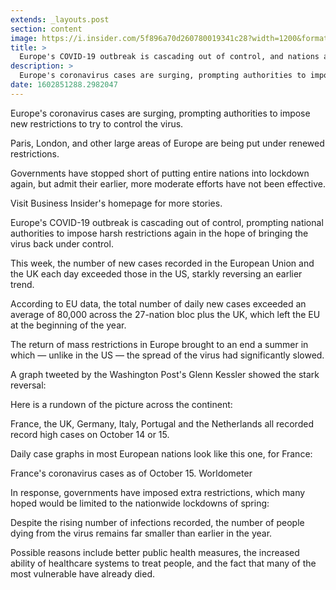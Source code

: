 ```yaml
--- 
extends: _layouts.post 
section: content 
image: https://i.insider.com/5f896a70d260780019341c28?width=1200&format=jpeg 
title: > 
  Europe's COVID-19 outbreak is cascading out of control, and nations are slamming vast regions into lockdown again 
description: > 
  Europe's coronavirus cases are surging, prompting authorities to impose new restrictions to try to control the virus.Governments have stopped short of putting entire nations into lockdown again, but admit their earlier, more moderate efforts have not been effective.Europe's COVID-19 outbreak is cascading out of control, prompting national authorities to impose harsh restrictions again in the hope of bringing the virus back under control.This week, the number of new cases recorded in the European Union and the UK each day exceeded those in the US, starkly reversing an earlier trend.Daily case graphs in most European nations look like this one, for France:France's coronavirus cases as of October 15. 
date: 1602851288.2982047 
--- 
```

Europe's coronavirus cases are surging, prompting authorities to impose new restrictions to try to control the virus.

Paris, London, and other large areas of Europe are being put under renewed restrictions.

Governments have stopped short of putting entire nations into lockdown again, but admit their earlier, more moderate efforts have not been effective.

Visit Business Insider's homepage for more stories.

Europe's COVID-19 outbreak is cascading out of control, prompting national authorities to impose harsh restrictions again in the hope of bringing the virus back under control.

This week, the number of new cases recorded in the European Union and the UK each day exceeded those in the US, starkly reversing an earlier trend.

According to EU data, the total number of daily new cases exceeded an average of 80,000 across the 27-nation bloc plus the UK, which left the EU at the beginning of the year.

The return of mass restrictions in Europe brought to an end a summer in which — unlike in the US — the spread of the virus had significantly slowed.

A graph tweeted by the Washington Post's Glenn Kessler showed the stark reversal:

Here is a rundown of the picture across the continent:

France, the UK, Germany, Italy, Portugal and the Netherlands all recorded record high cases on October 14 or 15.

Daily case graphs in most European nations look like this one, for France:

France's coronavirus cases as of October 15. Worldometer

In response, governments have imposed extra restrictions, which many hoped would be limited to the nationwide lockdowns of spring:

Despite the rising number of infections recorded, the number of people dying from the virus remains far smaller than earlier in the year.

Possible reasons include better public health measures, the increased ability of healthcare systems to treat people, and the fact that many of the most vulnerable have already died.